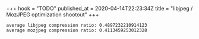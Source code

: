 +++
hook = "TODO"
published_at = 2020-04-14T22:23:34Z
title = "libjpeg / MozJPEG optimization shootout"
+++

```
average libjpeg compression ratio: 0.4897232210914123
average mozjpeg compression ratio: 0.4113459253012328
```
